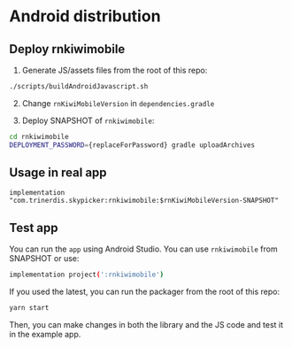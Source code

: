 # Android distribution

## Deploy rnkiwimobile

1. Generate JS/assets files from the root of this repo:

```bash
./scripts/buildAndroidJavascript.sh
```

2. Change `rnKiwiMobileVersion` in `dependencies.gradle`

3. Deploy SNAPSHOT of `rnkiwimobile`:

```bash
cd rnkiwimobile
DEPLOYMENT_PASSWORD={replaceForPassword} gradle uploadArchives
``` 

## Usage in real app

```
implementation "com.trinerdis.skypicker:rnkiwimobile:$rnKiwiMobileVersion-SNAPSHOT"
```

## Test app

You can run the `app` using Android Studio. You can use `rnkiwimobile` from SNAPSHOT or use:

```bash
implementation project(':rnkiwimobile')
```

If you used the latest, you can run the packager from the root of this repo:

```bash
yarn start
```
Then, you can make changes in both the library and the JS code and test it in the example app.
